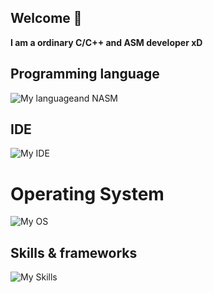 ## Welcome 👋
**I am a ordinary С/С++ and ASM developer xD**
## Programming language
![My language](https://skillicons.dev/icons?i=c,cpp,java,lua,py)and NASM

## IDE
![My IDE](https://skillicons.dev/icons?i=vscode,vim,visualstudio)

# Operating System
![My OS](https://skillicons.dev/icons?i=windows,arch)

## Skills & frameworks
![My Skills](https://skillicons.dev/icons?i=arduino,fastapi,flask,git,github,gitlab,mongodb,qt)


<!--
**L1stak/L1stak** is a ✨ _special_ ✨ repository because its `README.md` (this file) appears on your GitHub profile.

Here are some ideas to get you started:

- 🔭 I’m currently working on ...
- 🌱 I’m currently learning ...
- 👯 I’m looking to collaborate on ...
- 🤔 I’m looking for help with ...
- 💬 Ask me about ...
- 📫 How to reach me: ...
- 😄 Pronouns: ...
- ⚡ Fun fact: ...
-->
